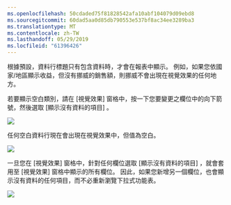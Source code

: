 ```yaml
---
ms.openlocfilehash: 50cdaded75f81828542afa10abf104079d09ebd8
ms.sourcegitcommit: 60dad5aa0d85db790553e537bf8ac34ee3289ba3
ms.translationtype: MT
ms.contentlocale: zh-TW
ms.lasthandoff: 05/29/2019
ms.locfileid: "61396426"
---
```

根據預設，資料行標題只有包含資料時，才會在報表中顯示。 例如，如果您依國家/地區顯示收益，但沒有挪威的銷售額，則挪威不會出現在視覺效果的任何地方。

若要顯示空白類別，請在 [視覺效果]  窗格中，按一下您要變更之欄位中的向下箭號，然後選取 [顯示沒有資料的項目]  。

![](media/3-11c-display-empty-categories/3-11c_1.png)

任何空白資料行現在會出現在視覺效果中，但值為空白。

![](media/3-11c-display-empty-categories/3-11c_2.png)

一旦您在 [視覺效果]  窗格中，針對任何欄位選取 [顯示沒有資料的項目]  ，就會套用至 [視覺效果] 窗格中顯示的所有欄位。 因此，如果您新增另一個欄位，也會顯示沒有資料的任何項目，而不必重新瀏覽下拉式功能表。

![](media/3-11c-display-empty-categories/3-11c_3.png)


